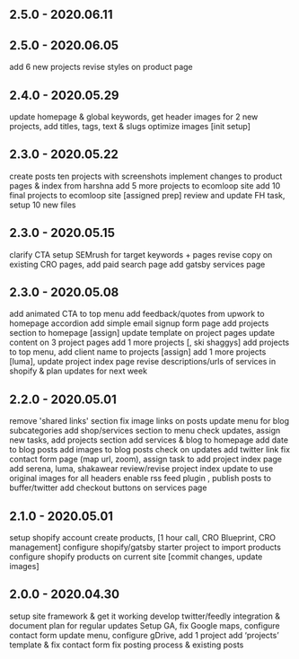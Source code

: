 

## 2.5.0 - 2020.06.11

## 2.5.0 - 2020.06.05
add 6 new projects
revise styles on product page

## 2.4.0 - 2020.05.29
update homepage & global keywords, get header images for 2 new projects, add titles, tags, text & slugs
optimize images [init setup]

## 2.3.0 - 2020.05.22
create posts ten projects with screenshots
implement changes to product pages & index from harshna
add 5 more projects to ecomloop site
add 10 final projects to ecomloop site [assigned prep]
review and update FH task, setup 10 new files

## 2.3.0 - 2020.05.15
clarify CTA
setup SEMrush for target keywords + pages
revise copy on existing CRO pages, add paid search page
add gatsby services page

## 2.3.0 - 2020.05.08
add animated CTA to top menu
add feedback/quotes from upwork to homepage accordion
add simple email signup form page
add projects section to homepage [assign]
update template on project pages
update content on 3 project pages
add 1 more projects [, ski shaggys]
add projects to top menu, add client name to projects [assign]
add 1 more projects [luma], update project index page
revise descriptions/urls of services in shopify & plan updates for next week

## 2.2.0 - 2020.05.01
remove 'shared links' section
fix image links on posts
update menu for blog subcategories
add shop/services section to menu
check updates, assign new tasks, add projects section
add services & blog to homepage
add date to blog posts
add images to blog posts
check on updates
add twitter link
fix contact form page (map url, zoom), assign task to add project index page
add serena, luma, shakawear
review/revise project index
update to use original images for all headers
enable rss feed plugin , publish posts to buffer/twitter
add checkout buttons on services page


## 2.1.0 - 2020.05.01
setup shopify account create products, [1 hour call, CRO Blueprint, CRO management]
configure shopify/gatsby starter project to import products
configure shopify products on current site [commit changes, update images]


## 2.0.0 - 2020.04.30
setup site framework & get it working
develop twitter/feedly integration & document plan for regular updates
Setup GA, fix Google maps, configure contact form
update menu, configure gDrive, add 1 project
add ‘projects’ template & fix contact form
fix posting process & existing posts
